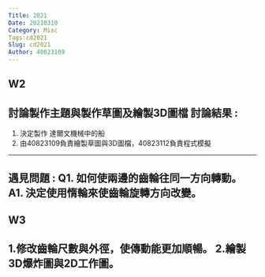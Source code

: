 ```yaml
---
Title: 2021
Date: 20210310
Category: Misc
Tags:cd2021
Slug: cd2021
Author: 40823109
---
```

W2
----
討論製作主題與製作草圖及繪製3D圖檔
討論結果 :
----
1. 決定製作 達爾文機械中的船
2. 由40823109負責繪製草圖與3D圖檔，40823112負責程式模擬
----
遇見問題 :
Q1. 如何使兩邊的齒輪往同一方向轉動。
A1. 決定使用惰輪來使齒輪旋轉方向改變。
----
W3
----
1.修改齒輪尺數與外徑，使傳動能更加順暢。
2.繪製3D爆炸圖與2D工作圖。
----

